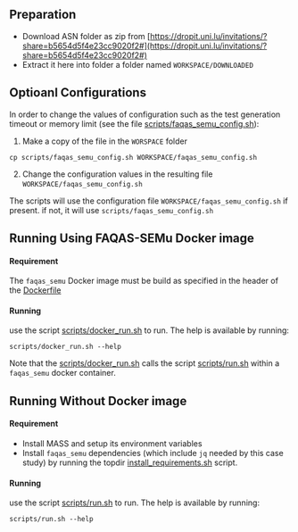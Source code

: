
## Preparation
- Download ASN folder as zip from [https://dropit.uni.lu/invitations/?share=b5654d5f4e23cc9020f2#](https://dropit.uni.lu/invitations/?share=b5654d5f4e23cc9020f2#)
- Extract it here into folder a folder named `WORKSPACE/DOWNLOADED`

## Optioanl Configurations
In order to change the values of configuration such as the test generation timeout or memory limit (see the file [scripts/faqas_semu_config.sh](scripts/faqas_semu_config.sh)):

1. Make a copy of the file in the `WORSPACE` folder
```
cp scripts/faqas_semu_config.sh WORKSPACE/faqas_semu_config.sh
```

2. Change the configuration values in the resulting file `WORKSPACE/faqas_semu_config.sh`

The scripts will use the configuration file `WORKSPACE/faqas_semu_config.sh` if present. if not, it will use `scripts/faqas_semu_config.sh`

## Running Using FAQAS-SEMu Docker image
#### Requirement
The `faqas_semu` Docker image must be build as specified in the header of the [Dockerfile](../../Dockerfile)

#### Running
use the script [scripts/docker_run.sh](scripts/docker_run.sh) to run. The help is available by running:
```
scripts/docker_run.sh --help
```
Note that the [scripts/docker_run.sh](scripts/docker_run.sh) calls the script [scripts/run.sh](scripts/run.sh) within a `faqas_semu` docker container.

## Running Without Docker image
#### Requirement
- Install MASS and setup its environment variables
- Install `faqas_semu` dependencies (which include `jq` needed by this case study) by running the topdir [install_requirements.sh](../../install_requirements.sh) script.

#### Running
use the script [scripts/run.sh](scripts/run.sh) to run. The help is available by running:
```
scripts/run.sh --help
```
